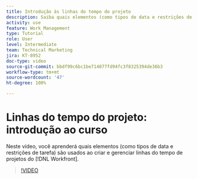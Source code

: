 ```yaml
---
title: Introdução às linhas do tempo do projeto
description: Saiba quais elementos (como tipos de data e restrições de tarefa) são usados ao criar e gerenciar linhas do tempo de projetos do  [!DNL  Workfront].
activity: use
feature: Work Management
type: Tutorial
role: User
level: Intermediate
team: Technical Marketing
jira: KT-8952
doc-type: video
source-git-commit: bbdf99c6bc1be714077fd94fc3f8325394de36b3
workflow-type: tm+mt
source-wordcount: '47'
ht-degree: 100%

---
```


# Linhas do tempo do projeto: introdução ao curso

Neste vídeo, você aprenderá quais elementos (como tipos de data e restrições de tarefa) são usados ao criar e gerenciar linhas do tempo de projetos do [!DNL  Workfront].

>[!VIDEO](https://video.tv.adobe.com/v/3436745/?quality=12&learn=on&enablevpops=1&captions=por_br)
